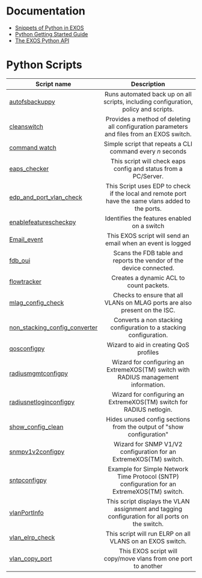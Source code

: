 # Documentation
* [Snippets of Python in EXOS](Snippets_of_Python_in_EXOS.pdf?raw=true)
* [Python Getting Started Guide](http://www.extremenetworks.com/wp-content/uploads/2015/02/Python_Getting_Started_Guide.pdf)
* [The EXOS Python API](http://documentation.extremenetworks.com/python/)

# Python Scripts
| Script name   | Description   |
| ------------- |:-------------:|
| [autofsbackuppy](autofsbackuppy)      |  Runs automated back up on all scripts, including configuration, policy and scripts. |
| [cleanswitch](cleanswitch)			| Provides a method of deleting all configuration parameters and files from an EXOS switch.      |
| [command watch](watch)				| Simple script that repeats a CLI command every *n* seconds|
| [eaps_checker](eaps_checker)			| This script will check eaps config and status from a PC/Server. |
| [edp_and_port_vlan_check](edp_and_port_vlan_check) | This Script uses EDP to check if the local and remote port have the same vlans added to the ports.|
| [enablefeaturescheckpy](enablefeaturescheckpy) | Identifies the features enabled on a switch      |
| [Email_event](Email_event)			| This EXOS script will send an email when an event is logged  |
| [fdb_oui](fdb_oui)					| Scans the FDB table and reports the vendor of the device connected.      |
| [flowtracker](flowtracker)			| Creates a dynamic ACL to count packets.      |
| [mlag_config_check](mlag_config_check) | Checks to ensure that all VLANs on MLAG ports are also present on the ISC.	|
| [non_stacking_config_converter](non_stacking_config_converter)      | Converts a non stacking configuration to a stacking configuration.      |
| [qosconfigpy](qosconfigpy)			| Wizard to aid in creating QoS profiles      |
| [radiusmgmtconfigpy](radiusmgmtconfigpy)      | Wizard for configuring an ExtremeXOS(TM) switch with RADIUS management information.      |
| [radiusnetloginconfigpy](radiusnetloginconfigpy) | Wizard for configuring an ExtremeXOS(TM) switch for RADIUS netlogin.      |
| [show_config_clean](show_config_clean) | Hides unused config sections from the output of "show configuration"      |
| [snmpv1v2configpy](snmpv1v2configpy)	| Wizard for SNMP V1/V2 configuration for an ExtremeXOS(TM) switch.      |
| [sntpconfigpy](sntpconfigpy) 			| Example for Simple Network Time Protocol (SNTP) configuration for an ExtremeXOS(TM) switch.      |
| [vlanPortInfo](vlanportinfo) 			| This script displays the VLAN assignment and tagging configuration for all ports on the switch.      |
| [vlan_elrp_check](vlan_elrp_check)	| This script will run ELRP on all VLANS on an EXOS switch.|
| [vlan_copy_port](vlan_copy_port)		| This EXOS script will copy/move vlans from one port to another |
